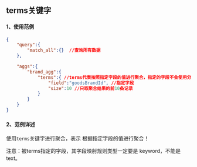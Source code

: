 ## terms关键字



#### 1、使用范例

```json
{
    "query":{
        "match_all":{}  //查询所有数据
    },

    "aggs":{  
        "brand_agg":{ 
            "terms":{ //terms代表按照指定字段的值进行聚合，指定的字段不会使用分词，而是拿到指定字段的值直接进行比较。
                "field":"goodsBrandId", //指定字段
                "size":10 //只取聚合结果的前10条记录
            }
        }
    }
}
```





#### 2、范例详述

使用`terms`关键字进行聚合，表示 根据指定字段的值进行聚合！

注意：被terms指定的字段，其字段映射规则类型一定要是 keyword，不能是text。

